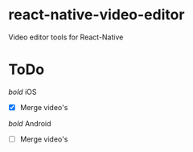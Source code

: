 # react-native-video-editor
Video editor tools for React-Native

# ToDo
*bold* iOS
- [x] Merge video's

*bold* Android
- [ ] Merge video's
